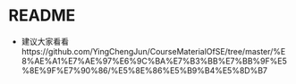 # README

- 建议大家看看https://github.com/YingChengJun/CourseMaterialOfSE/tree/master/%E8%AE%A1%E7%AE%97%E6%9C%BA%E7%B3%BB%E7%BB%9F%E5%8E%9F%E7%90%86/%E5%8E%86%E5%B9%B4%E5%8D%B7